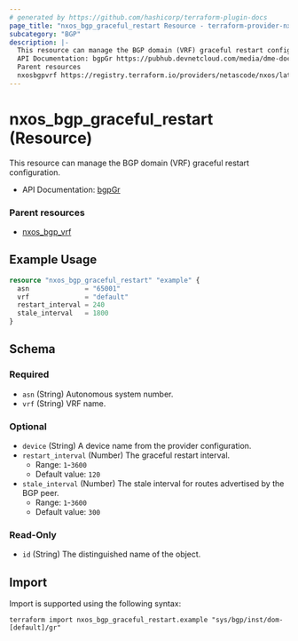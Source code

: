 ```yaml
---
# generated by https://github.com/hashicorp/terraform-plugin-docs
page_title: "nxos_bgp_graceful_restart Resource - terraform-provider-nxos"
subcategory: "BGP"
description: |-
  This resource can manage the BGP domain (VRF) graceful restart configuration.
  API Documentation: bgpGr https://pubhub.devnetcloud.com/media/dme-docs-10-2-2/docs/Routing%20and%20Forwarding/bgp:Gr/
  Parent resources
  nxosbgpvrf https://registry.terraform.io/providers/netascode/nxos/latest/docs/resources/bgp_vrf
---
```


# nxos_bgp_graceful_restart (Resource)

This resource can manage the BGP domain (VRF) graceful restart configuration.

- API Documentation: [bgpGr](https://pubhub.devnetcloud.com/media/dme-docs-10-2-2/docs/Routing%20and%20Forwarding/bgp:Gr/)

### Parent resources

- [nxos_bgp_vrf](https://registry.terraform.io/providers/netascode/nxos/latest/docs/resources/bgp_vrf)

## Example Usage

```terraform
resource "nxos_bgp_graceful_restart" "example" {
  asn              = "65001"
  vrf              = "default"
  restart_interval = 240
  stale_interval   = 1800
}
```

<!-- schema generated by tfplugindocs -->
## Schema

### Required

- `asn` (String) Autonomous system number.
- `vrf` (String) VRF name.

### Optional

- `device` (String) A device name from the provider configuration.
- `restart_interval` (Number) The graceful restart interval.
  - Range: `1`-`3600`
  - Default value: `120`
- `stale_interval` (Number) The stale interval for routes advertised by the BGP peer.
  - Range: `1`-`3600`
  - Default value: `300`

### Read-Only

- `id` (String) The distinguished name of the object.

## Import

Import is supported using the following syntax:

```shell
terraform import nxos_bgp_graceful_restart.example "sys/bgp/inst/dom-[default]/gr"
```
